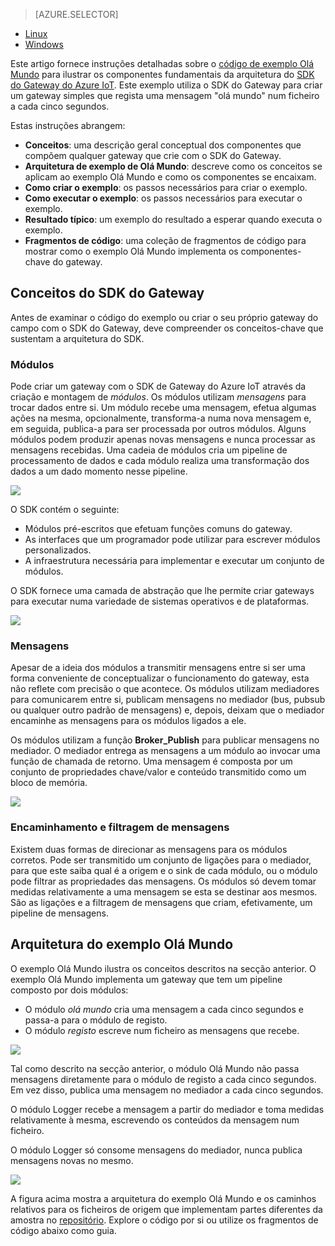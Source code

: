> [AZURE.SELECTOR]
- [Linux](../articles/iot-hub/iot-hub-linux-gateway-sdk-get-started.md)
- [Windows](../articles/iot-hub/iot-hub-windows-gateway-sdk-get-started.md)

Este artigo fornece instruções detalhadas sobre o [código de exemplo Olá Mundo][lnk-helloworld-sample] para ilustrar os componentes fundamentais da arquitetura do [SDK do Gateway do Azure IoT][lnk-gateway-sdk]. Este exemplo utiliza o SDK do Gateway para criar um gateway simples que regista uma mensagem "olá mundo" num ficheiro a cada cinco segundos.

Estas instruções abrangem:

- **Conceitos**: uma descrição geral conceptual dos componentes que compõem qualquer gateway que crie com o SDK do Gateway.  
- **Arquitetura de exemplo de Olá Mundo**: descreve como os conceitos se aplicam ao exemplo Olá Mundo e como os componentes se encaixam.
- **Como criar o exemplo**: os passos necessários para criar o exemplo.
- **Como executar o exemplo**: os passos necessários para executar o exemplo. 
- **Resultado típico**: um exemplo do resultado a esperar quando executa o exemplo.
- **Fragmentos de código**: uma coleção de fragmentos de código para mostrar como o exemplo Olá Mundo implementa os componentes-chave do gateway.

## Conceitos do SDK do Gateway

Antes de examinar o código do exemplo ou criar o seu próprio gateway do campo com o SDK do Gateway, deve compreender os conceitos-chave que sustentam a arquitetura do SDK.

### Módulos

Pode criar um gateway com o SDK de Gateway do Azure IoT através da criação e montagem de *módulos*. Os módulos utilizam *mensagens* para trocar dados entre si. Um módulo recebe uma mensagem, efetua algumas ações na mesma, opcionalmente, transforma-a numa nova mensagem e, em seguida, publica-a para ser processada por outros módulos. Alguns módulos podem produzir apenas novas mensagens e nunca processar as mensagens recebidas. Uma cadeia de módulos cria um pipeline de processamento de dados e cada módulo realiza uma transformação dos dados a um dado momento nesse pipeline.

![][1]
 
O SDK contém o seguinte:

- Módulos pré-escritos que efetuam funções comuns do gateway.
- As interfaces que um programador pode utilizar para escrever módulos personalizados.
- A infraestrutura necessária para implementar e executar um conjunto de módulos.

O SDK fornece uma camada de abstração que lhe permite criar gateways para executar numa variedade de sistemas operativos e de plataformas.

![][2]

### Mensagens

Apesar de a ideia dos módulos a transmitir mensagens entre si ser uma forma conveniente de conceptualizar o funcionamento do gateway, esta não reflete com precisão o que acontece. Os módulos utilizam mediadores para comunicarem entre si, publicam mensagens no mediador (bus, pubsub ou qualquer outro padrão de mensagens) e, depois, deixam que o mediador encaminhe as mensagens para os módulos ligados a ele.

Os módulos utilizam a função **Broker_Publish** para publicar mensagens no mediador. O mediador entrega as mensagens a um módulo ao invocar uma função de chamada de retorno. Uma mensagem é composta por um conjunto de propriedades chave/valor e conteúdo transmitido como um bloco de memória.

![][3]

### Encaminhamento e filtragem de mensagens

Existem duas formas de direcionar as mensagens para os módulos corretos. Pode ser transmitido um conjunto de ligações para o mediador, para que este saiba qual é a origem e o sink de cada módulo, ou o módulo pode filtrar as propriedades das mensagens. Os módulos só devem tomar medidas relativamente a uma mensagem se esta se destinar aos mesmos. São as ligações e a filtragem de mensagens que criam, efetivamente, um pipeline de mensagens.

## Arquitetura do exemplo Olá Mundo

O exemplo Olá Mundo ilustra os conceitos descritos na secção anterior. O exemplo Olá Mundo implementa um gateway que tem um pipeline composto por dois módulos:

-   O módulo *olá mundo* cria uma mensagem a cada cinco segundos e passa-a para o módulo de registo.
-   O módulo *registo* escreve num ficheiro as mensagens que recebe.

![][4]

Tal como descrito na secção anterior, o módulo Olá Mundo não passa mensagens diretamente para o módulo de registo a cada cinco segundos. Em vez disso, publica uma mensagem no mediador a cada cinco segundos.

O módulo Logger recebe a mensagem a partir do mediador e toma medidas relativamente à mesma, escrevendo os conteúdos da mensagem num ficheiro.

O módulo Logger só consome mensagens do mediador, nunca publica mensagens novas no mesmo.

![][5]

A figura acima mostra a arquitetura do exemplo Olá Mundo e os caminhos relativos para os ficheiros de origem que implementam partes diferentes da amostra no [repositório][lnk-gateway-sdk]. Explore o código por si ou utilize os fragmentos de código abaixo como guia.

<!-- Images -->
[1]: media/iot-hub-gateway-sdk-getstarted-selector/modules.png
[2]: media/iot-hub-gateway-sdk-getstarted-selector/modules_2.png
[3]: media/iot-hub-gateway-sdk-getstarted-selector/messages_1.png
[4]: media/iot-hub-gateway-sdk-getstarted-selector/high_level_architecture.png
[5]: media/iot-hub-gateway-sdk-getstarted-selector/detailed_architecture.png

<!-- Links -->
[lnk-helloworld-sample]: https://github.com/Azure/azure-iot-gateway-sdk/tree/master/samples/hello_world
[lnk-gateway-sdk]: https://github.com/Azure/azure-iot-gateway-sdk

<!--HONumber=Sep16_HO4-->


